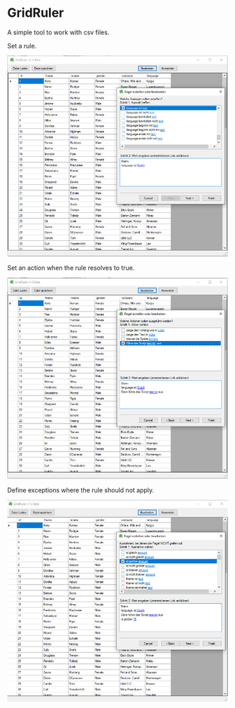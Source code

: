 # GridRuler

A simple tool to work with csv files.

Set a rule.

![Alt text here](1.PNG)

Set an action when the rule resolves to true.

![Alt text here](2.PNG)

Define exceptions where the rule should not apply.

![Alt text here](3.PNG)
